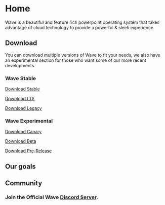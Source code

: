 # Home
Wave is a beautiful and feature rich powerpoint operating system that takes advantage of cloud technology to provide a powerful & sleek experience.

## Download
You can download multiple versions of Wave to fit your needs, we also have an experimental section for those who want some of our more recent developments.

### Wave Stable

[Download Stable](https://phantomzx77.github.io/Wave/Stable)

[Download LTS](https://phantomzx77.github.io/Wave/LTS)

[Download Legacy](https://phantomzx77.github.io/Wave/Legacy)

### Wave Experimental

[Download Canary](https://phantomzx77.github.io/Wave/Canary)

[Download Beta](https://phantomzx77.github.io/Wave/Beta)

[Download Pre-Release](https://phantomzx77.github.io/Wave/PreRelease)

## Our goals

## Community

### Join the Official Wave [Discord Server](https://discord.gg/mVVpDZ2Gcs).
